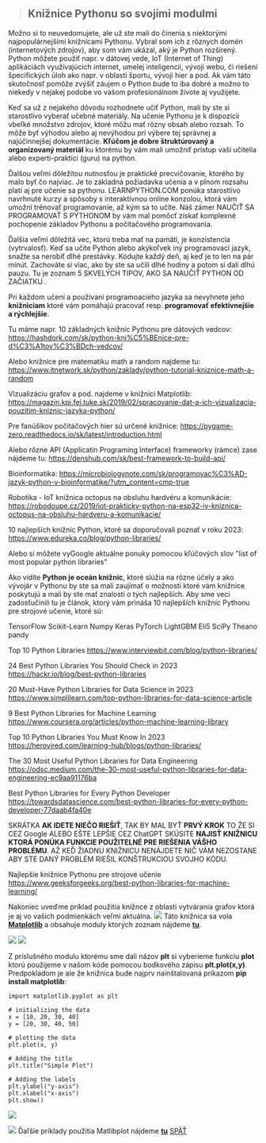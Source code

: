 >## Knižnice Pythonu so svojími modulmi

Možno si to neuvedomujete, ale už ste mali do činenia s niektorými najpopulárnejšími knižnicami Pythonu. Vybral som ich z rôznych domén (internetových zdrojov), aby som vám ukázal, aký je Python rozšírený. Python môžete použiť napr. v dátovej vede, IoT (Internet of Thing) aplikáciách využívajúcich internet, umelej inteligencii, vývoji webu, či riešení špecifických úloh ako napr. v oblasti športu, vývoji hier a pod. Ak vám táto skutočnosť pomôže zvýšiť záujem o Python bude to iba dobré a možno to niekedy v nejakej podobe vo vašom profesionálnom živote aj využijete.

Keď sa už z nejakého dôvodu rozhodnete učiť Python, mali by ste si starostlivo vyberať učebné materiály. Na učenie Pythonu je k dispozícii vbeľké množstvo zdrojov, ktoré môžu mať rôzny obsah alebo rozsah. To môže byť výhodou alebo aj nevýhodou pri výbere tej správnej a najúčinnejšej dokumentácie. **Kľúčom je dobre štruktúrovaný a organizovaný materiál** ku ktorému by vám mali umožniť prístup vaši učitelia alebo experti-praktici (guru) na python.

Ďalšou veľmi dôležitou nutnosťou  je praktické precvičovanie, ktorého by malo byť čo najviac. Je to základná požiadavka učenia a v plnom rozsahu platí aj pre učenie sa pythonu. LEARNPYTHON.COM ponúka starostlivo navrhnuté kurzy a spôsoby s interaktívnou online konzolou, ktorá vám umožní trénovať programovanie, až kým sa to učíte. Náš zámer NAUČIŤ SA PROGRAMOVAŤ S PYTHONOM by vám mal pomôcť získať komplexné pochopenie základov Pythonu a počítačového programovania.

Ďalšia veľmi dôležitá vec, ktorú treba mať na pamäti, je konzistencia (vytrvalosť). Keď sa učíte Python alebo akýkoľvek iný programovací jazyk, snažte sa nerobiť dlhé prestávky. Kódujte každý deň, aj keď je to len na pár minút. Zachováte si viac, ako by ste sa učili dlhé hodiny a potom si dali dlhú pauzu. Tu je zoznam 5 SKVELÝCH TIPOV, AKO SA NAUČIŤ PYTHON OD ZAČIATKU .

Pri každom učení a používaní programoacieho jazyka sa nevyhnete jeho **knižniciam** ktoré vám pomáhajú pracovať resp. **programovať efektívnejšie a rýchlejšie**.

Tu máme napr. 10 základných knižníc Pythonu pre dátových vedcov:
https://hashdork.com/sk/python-kni%C5%BEnice-pre-d%C3%A1tov%C3%BDch-vedcov/

Alebo knižnice pre matematiku math a random najdeme tu:
https://www.itnetwork.sk/python/zaklady/python-tutorial-kniznice-math-a-random

Vizualizáciu grafov a pod. najdeme v knižnici Matplotlib:
https://magazin.kpi.fei.tuke.sk/2019/02/spracovanie-dat-a-ich-vizualizacia-pouzitim-kniznic-jazyka-python/

Pre fanúšikov počitáčových hier sú určené knižnice:
https://pygame-zero.readthedocs.io/sk/latest/introduction.html

Alebo rôzne API (Applicatin Programing Interface) frameworky (rámce) zase nájdeme tu:
https://denshub.com/sk/best-framework-to-build-api/

Bioinformatika:
https://microbiologynote.com/sk/programovac%C3%AD-jazyk-python-v-bioinformatike/?utm_content=cmp-true

Robotika - IoT knižnica octopus na obsluhu hardvéru a komunikácie:
https://robodoupe.cz/2019/iot-prakticky-python-na-esp32-iv-kniznica-octopus-na-obsluhu-hardveru-a-komunikacie/

10 najlepších knižníc Python, ktoré sa doporučovali poznať v roku 2023:
https://www.edureka.co/blog/python-libraries/

Alebo si môžete vyGoogle aktuálne ponuky pomocou kľúčových slov "list of most popular python libraries"

Ako vidíte **Python je oceán knižníc**, ktoré slúžia na rôzne účely a ako vývojár v Pythonu by ste sa mali zaujímať o možnosti ktoré vám knižnice poskytujú a mali by ste mať znalosti o tých najlepších. Aby sme veci zadosťučinili tu je článok, ktorý vám prináša 10 najlepších knižníc Pythonu pre strojové učenie, ktoré sú:

TensorFlow
Scikit-Learn
Numpy
Keras
PyTorch
LightGBM
Eli5
SciPy
Theano
pandy

Top 10 Python Libraries
https://www.interviewbit.com/blog/python-libraries/

24 Best Python Libraries You Should Check in 2023
https://hackr.io/blog/best-python-libraries

20 Must-Have Python Libraries for Data Science in 2023
https://www.simplilearn.com/top-python-libraries-for-data-science-article

9 Best Python Libraries for Machine Learning
https://www.coursera.org/articles/python-machine-learning-library

Top 10 Python Libraries You Must Know In 2023
https://herovired.com/learning-hub/blogs/python-libraries/

The 30 Most Useful Python Libraries for Data Engineering
https://odsc.medium.com/the-30-most-useful-python-libraries-for-data-engineering-ec9aa91176ba

Best Python Libraries for Every Python Developer
https://towardsdatascience.com/best-python-libraries-for-every-python-developer-77daab4fa40e

SKRÁTKA **AK IDETE NIEČO RIEŠIŤ**, TAK BY MAL BYŤ **PRVÝ KROK** TO ŽE SI CEZ Google ALEBO EŠTE LEPŠIE CEZ ChatGPT SKÚSITE **NAJISŤ KNIŽNICU KTORÁ PONÚKA FUNKCIE POUŽITELNÉ PRE RIEŠENIA VÁŠHO PROBLÉMU**. AŽ KEĎ ŽIADNU KNIŽNICU NENÁJDETE NIČ VÁM NEZOSTANE ABY STE DANÝ PROBLÉM RIEŠIL KONŠTRUKCIOU SVOJHO KÓDU.

Najlepšie knižnice Pythonu pre strojové učenie
https://www.geeksforgeeks.org/best-python-libraries-for-machine-learning/

Nakoniec uveďme príklad použitia knižnce z oblasti vytvárania grafov ktorá je aj vo vašich podmienkách veľmi aktuálna.
![](./obrazky/kniznice00.png)
Táto knižnica sa vola [**Matplotlib**](https://matplotlib.org/3.1.1/gallery/index.html) a obsahuje moduly ktorých zoznam nájdeme [**tu**](https://matplotlib.org/3.1.1/api/index.html). 

![](./obrazky/kniznice01.png)
![](./obrazky/kniznice02.png)

Z príslušného modulu ktorému sme dali názov **plt** si  vyberieme funkciu **plot** ktorú použijeme v našom kóde pomocou bodkového zápisu  **plt.plot(x,y)**. Predpokladom je ale že knižnica bude najprv nainštalovaná príkazom **pip install matplotlib**: 
~~~
import matplotlib.pyplot as plt 

# initializing the data 
x = [10, 20, 30, 40] 
y = [20, 30, 40, 50] 

# plotting the data 
plt.plot(x, y) 

# Adding the title 
plt.title("Simple Plot") 

# Adding the labels 
plt.ylabel("y-axis") 
plt.xlabel("x-axis") 
plt.show()
~~~

![](./obrazky/kniznice03.png)


![](./obrazky/kniznica01.png)
Ďaľšie príklady použitia Matlibplot nájdeme [**tu**](https://www.geeksforgeeks.org/matplotlib-tutorial/)
[SPÄŤ](../../Obsah.md)